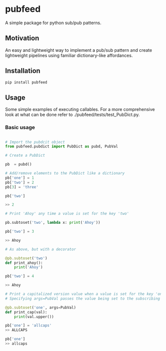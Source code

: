 # pubfeed
A simple package for python sub/pub patterns.

## Motivation

An easy and lightweight way to implement a pub/sub pattern and create lightweight pipelines using familiar dictionary-like affordances.

## Installation 

```cmd
pip install pubfeed
```

## Usage

Some simple examples of executing callables. For a more comprehensive look at what can be done refer to ./pubfeed/tests/test_PubDict.py. 

### Basic usage

``` python

# Import the pubdcit object 
from pubfeed.pubdict import PubDict as pubd, PubVal

# Create a PubDict

pb  = pubd()

# Add/remove elements to the PubDict like a dictionary
pb['one'] = 1
pb['two'] = 2
pb[3] = 'three'

pb['two']

>> 2

# Print 'Ahoy' any time a value is set for the key 'two' 

pb.subtoset('two', lambda x: print('Ahoy'))

pb['two'] = 3

>> Ahoy

# As above, but with a decorator

@pb.subtoset('two')
def print_ahoy():
    print('Ahoy')

pb['two'] = 4

>> Ahoy

# Print a capitalized version value when a value is set for the key 'one'
# Specifying args=PubVal passes the value being set to the subscribing function

@pb.subtoset('one', args=PubVal)
def print_cap(val):
    print(val.upper())

pb['one'] = 'allcaps'
>> ALLCAPS

pb['one']
>> allcaps
```